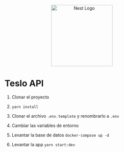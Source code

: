 <p align="center">
  <a href="http://nestjs.com/" target="blank"><img src="https://nestjs.com/img/logo-small.svg" width="200" alt="Nest Logo" /></a>
</p>

# Teslo API

1. Clonar el proyecto

2. ```yarn install```

3. Clonar el archivo ```.env.template``` y renombrarlo a ```.env```

4. Cambiar las variables de entorno

5. Levantar la base de datos
```docker-compose up -d```

6. Levantar la app
```yarn start:dev```